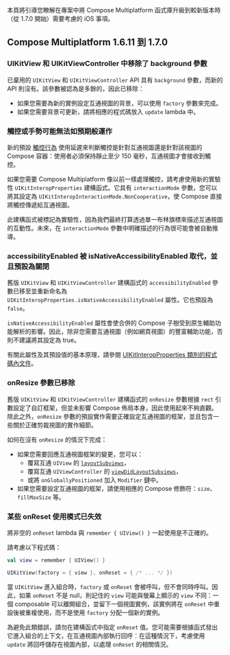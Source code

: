 [//]: # (title: iOS 遷移指南)

本頁將引導您瞭解在專案中將 Compose Multiplatform 函式庫升級到較新版本時（從 1.7.0 開始）需要考慮的 iOS 事項。

## Compose Multiplatform 1.6.11 到 1.7.0

### UIKitView 和 UIKitViewController 中移除了 background 參數

已棄用的 `UIKitView` 和 `UIKitViewController` API 具有 `background` 參數，而新的 API 則沒有。該參數被認為是多餘的，因此已移除：

* 如果您需要為新的實例設定互通視圖的背景，可以使用 `factory` 參數來完成。
* 如果您需要背景可更新，請將相應的程式碼放入 `update` lambda 中。

### 觸控或手勢可能無法如預期般運作

新的預設 [觸控行為](compose-ios-touch.md) 使用延遲來判斷觸控是針對互通視圖還是針對該視圖的 Compose 容器：使用者必須保持靜止至少 150 毫秒，互通視圖才會接收到觸控。

如果您需要 Compose Multiplatform 像以前一樣處理觸控，請考慮使用新的實驗性 `UIKitInteropProperties` 建構函式。它具有 `interactionMode` 參數，您可以將其設定為 `UIKitInteropInteractionMode.NonCooperative`，使 Compose 直接將觸控傳遞給互通視圖。

此建構函式被標記為實驗性，因為我們最終打算透過單一布林旗標來描述互通視圖的互動性。未來，在 `interactionMode` 參數中明確描述的行為很可能會被自動推導。

### accessibilityEnabled 被 isNativeAccessibilityEnabled 取代，並且預設為關閉

舊版 `UIKitView` 和 `UIKitViewController` 建構函式的 `accessibilityEnabled` 參數已移至並重新命名為 `UIKitInteropProperties.isNativeAccessibilityEnabled` 屬性。它也預設為 `false`。

`isNativeAccessibilityEnabled` 屬性會使合併的 Compose 子樹受到原生輔助功能解析的影響。因此，除非您需要互通視圖（例如網頁視圖）的豐富輔助功能，否則不建議將其設定為 true。

有關此屬性及其預設值的基本原理，請參閱 [UIKitInteropProperties 類別的程式碼內文件](https://github.com/JetBrains/compose-multiplatform-core/blob/jb-main/compose/ui/ui/src/uikitMain/kotlin/androidx/compose/ui/viewinterop/UIKitInteropProperties.uikit.kt)。

### onResize 參數已移除

舊版 `UIKitView` 和 `UIKitViewController` 建構函式的 `onResize` 參數根據 `rect` 引數設定了自訂框架，但並未影響 Compose 佈局本身，因此使用起來不夠直觀。除此之外，`onResize` 參數的預設實作需要正確設定互通視圖的框架，並且包含一些關於正確剪裁視圖的實作細節。 <!-- TODO: what's wrong with that exactly? -->

如何在沒有 `onResize` 的情況下完成：

* 如果您需要回應互通視圖框架的變更，您可以：
    * 覆寫互通 `UIView` 的 [`layoutSubviews`](https://developer.apple.com/documentation/uikit/uiview/1622482-layoutsubviews)，
    * 覆寫互通 `UIViewController` 的 [`viewDidLayoutSubviews`](https://developer.apple.com/documentation/uikit/uiviewcontroller/1621398-viewdidlayoutsubviews)，
    * 或將 `onGloballyPositioned` 加入 `Modifier` 鏈中。
* 如果您需要設定互通視圖的框架，請使用相應的 Compose 修飾符：`size`、`fillMaxSize` 等。

### 某些 onReset 使用模式已失效

將非空的 `onReset` lambda 與 `remember { UIView() }` 一起使用是不正確的。

請考慮以下程式碼：

```kotlin
val view = remember { UIView() }

UIKitView(factory = { view }, onReset = { /* ... */ })
```

當 `UIKitView` 進入組合時，`factory` 或 `onReset` 會被呼叫，但不會同時呼叫。因此，如果 `onReset` 不是 null，則記住的 `view` 可能與螢幕上顯示的 `view` 不同：一個 composable 可以離開組合，並留下一個視圖實例，該實例將在 `onReset` 中重設後被重複使用，而不是使用 `factory` 分配一個新的實例。

為避免此類錯誤，請勿在建構函式中指定 `onReset` 值。您可能需要根據函式發出它進入組合的上下文，在互通視圖內部執行回呼：在這種情況下，考慮使用 `update` 將回呼儲存在視圖內部，以處理 `onReset` 的相關情況。